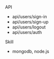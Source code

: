 API
- api/users/sign-in
- api/users/sign-up
- api/users/logout
- api/users/auth

Skill
- mongodb, node.js
